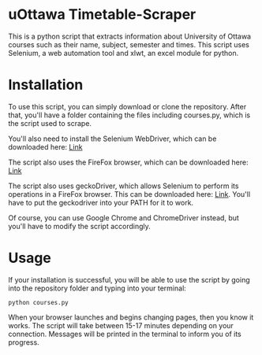 # uOttawa Timetable-Scraper 

This is a python script that extracts information about University of Ottawa courses such as their name, subject, semester and times. This script uses Selenium, a web automation tool and xlwt, an excel module for python.

# Installation

To use this script, you can simply download or clone the repository. After that, you'll have a folder containing the files including courses.py, which is the script used to scrape. 

You'll also need to install the Selenium WebDriver, which can be downloaded here: [Link](https://www.seleniumhq.org/)

The script also uses the FireFox browser, which can be downloaded here: [Link](https://www.mozilla.org/en-CA/firefox/)

The script also uses geckoDriver, which allows Selenium to perform its operations in a FireFox browser. This can be downloaded here: [Link](https://github.com/mozilla/geckodriver/releases). You'll have to put the geckodriver into your PATH for it to work. 

Of course, you can use Google Chrome and ChromeDriver instead, but you'll have to modify the script accordingly. 

# Usage

If your installation is successful, you will be able to use the script by going into the repository folder and typing into your terminal:

```
python courses.py
```

When your browser launches and begins changing pages, then you know it works. The script will take between 15-17 minutes depending on your connection. Messages will be printed in the terminal to inform you of its progress. 
